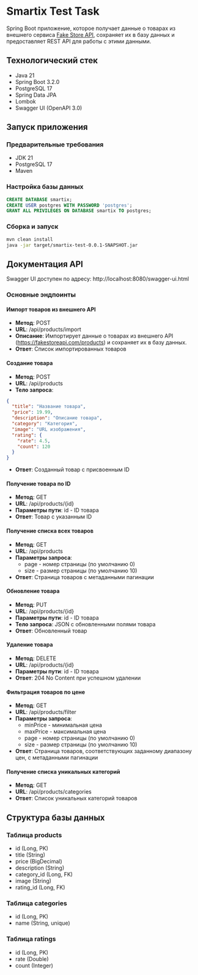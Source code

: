 # Smartix Test Task

Spring Boot приложение, которое получает данные о товарах из внешнего сервиса [Fake Store API](https://fakestoreapi.com), сохраняет их в базу данных и предоставляет REST API для работы с этими данными.

## Технологический стек

- Java 21
- Spring Boot 3.2.0
- PostgreSQL 17
- Spring Data JPA
- Lombok
- Swagger UI (OpenAPI 3.0)

## Запуск приложения

### Предварительные требования

- JDK 21
- PostgreSQL 17
- Maven

### Настройка базы данных

```sql
CREATE DATABASE smartix;
CREATE USER postgres WITH PASSWORD 'postgres';
GRANT ALL PRIVILEGES ON DATABASE smartix TO postgres;
```

### Сборка и запуск

```bash
mvn clean install
java -jar target/smartix-test-0.0.1-SNAPSHOT.jar
```

## Документация API

Swagger UI доступен по адресу: http://localhost:8080/swagger-ui.html

### Основные эндпоинты

#### Импорт товаров из внешнего API

- **Метод**: POST
- **URL**: /api/products/import
- **Описание**: Импортирует данные о товарах из внешнего API (https://fakestoreapi.com/products) и сохраняет их в базу данных.
- **Ответ**: Список импортированных товаров

#### Создание товара

- **Метод**: POST
- **URL**: /api/products
- **Тело запроса**:
```json
{
  "title": "Название товара",
  "price": 19.99,
  "description": "Описание товара",
  "category": "Категория",
  "image": "URL изображения",
  "rating": {
    "rate": 4.5,
    "count": 120
  }
}
```
- **Ответ**: Созданный товар с присвоенным ID

#### Получение товара по ID

- **Метод**: GET
- **URL**: /api/products/{id}
- **Параметры пути**: id - ID товара
- **Ответ**: Товар с указанным ID

#### Получение списка всех товаров

- **Метод**: GET
- **URL**: /api/products
- **Параметры запроса**:
  - page - номер страницы (по умолчанию 0)
  - size - размер страницы (по умолчанию 10)
- **Ответ**: Страница товаров с метаданными пагинации

#### Обновление товара

- **Метод**: PUT
- **URL**: /api/products/{id}
- **Параметры пути**: id - ID товара
- **Тело запроса**: JSON с обновленными полями товара
- **Ответ**: Обновленный товар

#### Удаление товара

- **Метод**: DELETE
- **URL**: /api/products/{id}
- **Параметры пути**: id - ID товара
- **Ответ**: 204 No Content при успешном удалении

#### Фильтрация товаров по цене

- **Метод**: GET
- **URL**: /api/products/filter
- **Параметры запроса**:
  - minPrice - минимальная цена
  - maxPrice - максимальная цена
  - page - номер страницы (по умолчанию 0)
  - size - размер страницы (по умолчанию 10)
- **Ответ**: Страница товаров, соответствующих заданному диапазону цен, с метаданными пагинации

#### Получение списка уникальных категорий

- **Метод**: GET
- **URL**: /api/products/categories
- **Ответ**: Список уникальных категорий товаров

## Структура базы данных

### Таблица products

- id (Long, PK)
- title (String)
- price (BigDecimal)
- description (String)
- category_id (Long, FK)
- image (String)
- rating_id (Long, FK)

### Таблица categories

- id (Long, PK)
- name (String, unique)

### Таблица ratings

- id (Long, PK)
- rate (Double)
- count (Integer)